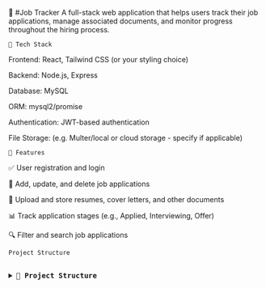 🧾 #Job Tracker
A full-stack web application that helps users track their job applications, manage associated documents, and monitor progress throughout the hiring process.

`🔧 Tech Stack`

Frontend: React, Tailwind CSS (or your styling choice)

Backend: Node.js, Express

Database: MySQL

ORM: mysql2/promise

Authentication: JWT-based authentication

File Storage: (e.g. Multer/local or cloud storage - specify if applicable)

`🚀 Features`

✅ User registration and login

📝 Add, update, and delete job applications

📂 Upload and store resumes, cover letters, and other documents

📊 Track application stages (e.g., Applied, Interviewing, Offer)

🔍 Filter and search job applications

`Project Structure`

<pre> <details> <summary><strong>📁 Project Structure</strong></summary> ```bash 
job-tracker/
├── client/                   # React frontend
│   ├── public/
│   └── src/
│       ├── components/
│       ├── pages/
│       ├── hooks/
│       ├── services/
│       └── App.jsx
├── server/                   # Node.js backend
│   ├── controllers/
│   ├── middleware/
│   ├── models/
│   ├── routes/
│   ├── utils/
│   └── index.js
├── .env
├── package.json
└── README.md
 ``` </details> </pre>

